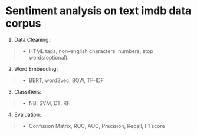 # Sentiment analysis on text imdb data corpus
1. Data Cleaning :
>* HTML tags, non-english characters, numbers, stop words(optional).

2. Word Embedding:
>* BERT, word2vec, BOW, TF-IDF 

3. Classifiers:
>* NB, SVM, DT, RF

4. Evaluation:
>* Confusion Matrix, ROC, AUC, Precision, Recall, F1 score

